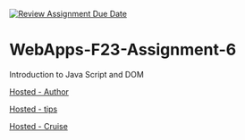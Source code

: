 [![Review Assignment Due Date](https://classroom.github.com/assets/deadline-readme-button-24ddc0f5d75046c5622901739e7c5dd533143b0c8e959d652212380cedb1ea36.svg)](https://classroom.github.com/a/b9NC0g7h)
# WebApps-F23-Assignment-6
Introduction to Java Script and DOM

[Hosted - Author](https://44-563-webapps-f23.github.io/44563-webapps-f23-assignment6-SahithiYamasani/author.html)

[Hosted - tips](https://44-563-webapps-f23.github.io/44563-webapps-f23-assignment6-SahithiYamasani/tips.html)

[Hosted - Cruise](https://44-563-webapps-f23.github.io/44563-webapps-f23-assignment6-SahithiYamasani/cruise.html)
